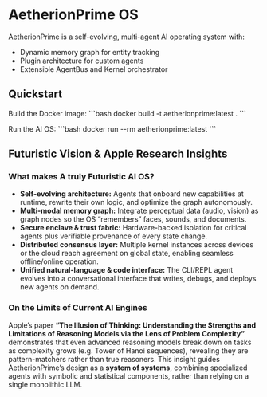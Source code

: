 # AetherionPrime OS

AetherionPrime is a self-evolving, multi-agent AI operating system with:
- Dynamic memory graph for entity tracking
- Plugin architecture for custom agents
- Extensible AgentBus and Kernel orchestrator

## Quickstart

Build the Docker image:
\`\`\`bash
docker build -t aetherionprime:latest .
\`\`\`

Run the AI OS:
\`\`\`bash
docker run --rm aetherionprime:latest
\`\`\`

## Futuristic Vision & Apple Research Insights

### What makes A truly Futuristic AI OS?
- **Self-evolving architecture:** Agents that onboard new capabilities at runtime, rewrite their own logic, and optimize the graph autonomously.  
- **Multi-modal memory graph:** Integrate perceptual data (audio, vision) as graph nodes so the OS “remembers” faces, sounds, and documents.  
- **Secure enclave & trust fabric:** Hardware-backed isolation for critical agents plus verifiable provenance of every state change.  
- **Distributed consensus layer:** Multiple kernel instances across devices or the cloud reach agreement on global state, enabling seamless offline/online operation.  
- **Unified natural-language & code interface:** The CLI/REPL agent evolves into a conversational interface that writes, debugs, and deploys new agents on demand.

### On the Limits of Current AI Engines
Apple’s paper **“The Illusion of Thinking: Understanding the Strengths and Limitations of Reasoning Models via the Lens of Problem Complexity”** demonstrates that even advanced reasoning models break down on tasks as complexity grows (e.g. Tower of Hanoi sequences), revealing they are pattern-matchers rather than true reasoners. This insight guides AetherionPrime’s design as a **system of systems**, combining specialized agents with symbolic and statistical components, rather than relying on a single monolithic LLM.
